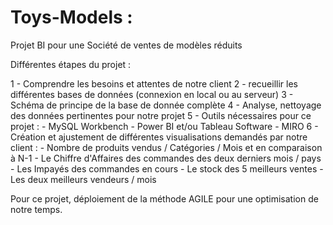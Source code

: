 # Toys-Models :
Projet BI pour une Société de ventes de modèles réduits

Différentes étapes du projet : 

1 - Comprendre les besoins et attentes de notre client 
2 - recueillir les différentes bases de données (connexion en local ou au serveur)
3 - Schéma de principe de la base de donnée complète 
4 - Analyse, nettoyage des données pertinentes pour notre projet 
5 - Outils nécessaires pour ce projet : 
          - MySQL Workbench 
          - Power BI et/ou Tableau Software
          - MIRO 
6 - Création et ajustement de différentes visualisations demandés par notre client : 
          - Nombre de produits vendus / Catégories / Mois et en comparaison à N-1 
          - Le Chiffre d'Affaires des commandes des deux derniers mois / pays 
          - Les Impayés des commandes en cours 
          - Le stock des 5 meilleurs ventes 
          - Les deux meilleurs vendeurs / mois 


Pour ce projet, déploiement de la méthode AGILE pour une optimisation de notre temps.
